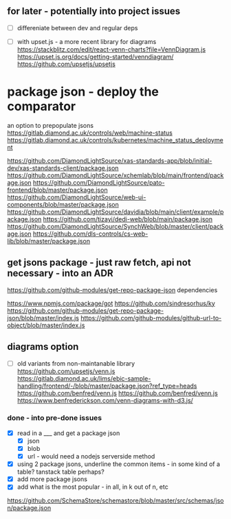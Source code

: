 
## for later  - potentially into project issues

- [ ] differeniate between dev and regular deps

- [ ] with upset.js - a more recent library for diagrams
<https://stackblitz.com/edit/react-venn-charts?file=VennDiagram.js>
<https://upset.js.org/docs/getting-started/venndiagram/>
<https://github.com/upsetjs/upsetjs>


# package json - deploy the comparator

an option to prepopulate jsons
<https://gitlab.diamond.ac.uk/controls/web/machine-status>
<https://gitlab.diamond.ac.uk/controls/kubernetes/machine_status_deployment>

<https://github.com/DiamondLightSource/xas-standards-app/blob/initial-dev/xas-standards-client/package.json>
<https://github.com/DiamondLightSource/xchemlab/blob/main/frontend/package.json>
<https://github.com/DiamondLightSource/pato-frontend/blob/master/package.json>
<https://github.com/DiamondLightSource/web-ui-components/blob/master/package.json>
<https://github.com/DiamondLightSource/davidia/blob/main/client/example/package.json>
<https://github.com/tizayi/dedi-web/blob/main/package.json>
<https://github.com/DiamondLightSource/SynchWeb/blob/master/client/package.json>
<https://github.com/dls-controls/cs-web-lib/blob/master/package.json>

## get jsons package - just raw fetch, api not necessary - into an ADR

<https://github.com/github-modules/get-repo-package-json>
dependencies

<https://www.npmjs.com/package/got>
<https://github.com/sindresorhus/ky>
<https://github.com/github-modules/get-repo-package-json/blob/master/index.js>
<https://github.com/github-modules/github-url-to-object/blob/master/index.js>

## diagrams option

- [ ] old variants from non-maintanable library
<https://github.com/upsetjs/venn.js>
<https://gitlab.diamond.ac.uk/lims/ebic-sample-handling/frontend/-/blob/master/package.json?ref_type=heads>
<https://github.com/benfred/venn.js>
<https://github.com/benfred/venn.js>
<https://www.benfrederickson.com/venn-diagrams-with-d3.js/>

### done - into pre-done issues

- [x] read in a ___ and get a package json
  - [x] json
  - [x] blob
  - [x] url - would need a nodejs serverside method
- [x] using 2 package jsons, underline the common items - in some kind of a table? tanstack table perhaps?
- [x] add more package jsons
- [x] add what is the most popular - in all, in k out of n, etc

<https://github.com/SchemaStore/schemastore/blob/master/src/schemas/json/package.json>
